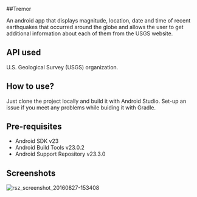 ##Tremor

An android app that displays magnitude, location, date and time of recent earthquakes that occurred around the globe and allows the user to get additional information about each of them from the USGS website.

API used
--------

U.S. Geological Survey (USGS) organization.

How to use?
-----------
Just clone the project locally and build it with Android Studio. Set-up an issue if you meet any problems while buiding it with Gradle.

Pre-requisites
--------------
- Android SDK v23
- Android Build Tools v23.0.2
- Android Support Repository v23.3.0

Screenshots
-----------
![rsz_screenshot_20160827-153408](https://cloud.githubusercontent.com/assets/12759088/18026725/326c860e-6c6e-11e6-8c0b-8013789c929a.png)
